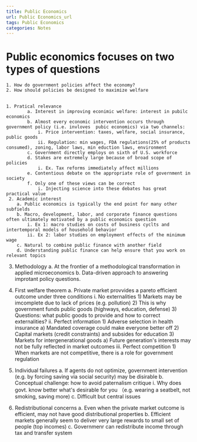 ```yaml
---
title: Public Economics
url: Public Economics_url
tags: Public Economics
categories: Notes
---
```


# Public economics focuses on two types of questions 
	1. How do government policies affect the economy?
	2. How should policies be designed to maximize welfare

## 

 	1. Pratical relevance
          	a. Interest in improving econimic welfare: interest in pubilc economics
          	b. Almost every economic intervention occurs through  government policy (i.e. invloves  pubic economics) via two channels:
          		i. Price intervention: taxes, welfare, social insurance, public goods
          		ii. Regulation: min wages, FDA regulations(25% of products consumed), zoning, labor laws, min eduction laws, environment
          	c. Government directly employs on sixth of U.S. workforce
          	d. Stakes are extremely large because of broad scope of policies
          		i. Ex. Tax reforms immediately affect millions
          	e. Contentious debate on the appropriate role of government in society
          	f. Only one of these views can be correct
          		i. Injecting science into these debates has great practical value
     2. Academic interest
        a. Public economics is typically the end point for many other subfields
        b. Macro, development, labor, and corporate finance questions often ultimately motivated by a public economics question
        	i. Ex 1: macro studies on costs of business cyclts and intertemporal models of household behavior
        	ii. Ex 2: labor studies on employment effects of the minimum wage
        c. Natural to combine public finance with another field
        d. Understanding public finance can help ensure that you work on relevant topics 

3. Methodology
	a. At the frontier of a methodological transformation in applied microeconomics
	b. Data-driven approach to answering improtant policy questions.

4. First welfare theorem
	a. Private market provvides a pareto efficient outcome under three conditions
		i. No externalities
			1) Markets may be imcomplete due to lack of prices (e.g. pollution)
			2) This is why government funds public goods (highways, education, defense)
			3) Questions: what public goods to provide and how to correct externalities?
		ii. Perfect information
			1) Adverse selection in health insurance
				a) Mandated coverage could make everyone better off
			2) Capital markets (credit constraints) and subsides for education
			3) Markets for intergenerational goods
				a) Future generation's interests may not be fully reflected in market outcomes
		iii. Perfect competition
			1) When markets are not competitive, there is a role for government regulation
5. Individual failures
	a. If agents do not optimize, government intervention (e.g. by forcing saving via social security) may be disirable
	b. Conceptual challenge: how to avoid paternalism critique
		i. Why does govt. know better what's desirable for you （e.g. wearing a seatbelt, not smoking, saving more)
	c. Difficult but central issues
6. Redistributional concerns
	a. Even when the private market outcome is efficient, may not have good distributional properties
	b. Efficient markets generally seem to deliver very large rewards to small set of people (top incomes)
	c. Governmenr can redistribute income through tax and transfer system